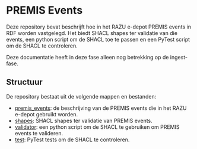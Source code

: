 # PREMIS Events 

Deze repository bevat beschrijft hoe in het RAZU e-depot PREMIS events in RDF worden vastgelegd. Het biedt SHACL shapes ter validatie van die events, een python script om de SHACL toe te passen en een PyTest script om de SHACL te controleren.

Deze documentatie heeft in deze fase alleen nog betrekking op de ingest-fase.

## Structuur

De repository bestaat uit de volgende mappen en bestanden:

- [premis_events](premis_events/): de beschrijving van de PREMIS events die in het RAZU e-depot gebruikt worden.
- [shapes](shapes/): SHACL shapes ter validatie van PREMIS events.
- [validator](validator/): een python script om de SHACL te gebruiken om PREMIS events te valideren.
- [test](test/): PyTest tests om de SHACL te controleren.


